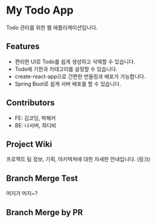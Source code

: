 # My Todo App

Todo 관리를 위한 웹 애플리케이션입니다.

## Features

- 편리한 UI로 Todo를 쉽게 생성하고 삭제할 수 있습니다.
- Todo에 기한과 카테고리를 설정할 수 있습니다.
- create-react-app으로 간편한 번들링과 배포가 가능합니다.
- Spring Boot로 쉽게 서버 배포를 할 수 있습니다.

## Contributors

- FE: 김코딩, 박해커
- BE: 나서버, 최디비

## Project Wiki

프로젝트 팀 정보, 기획, 아키텍쳐에 대한 자세한 안내입니다.
(링크)

## Branch Merge Test

머지가 머지~?

## Branch Merge by PR
